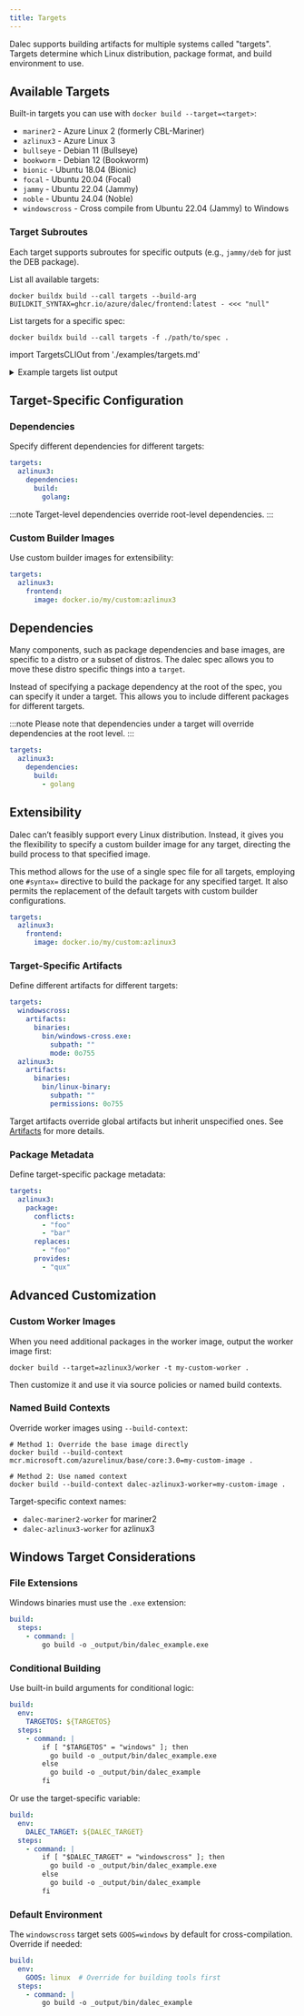```yaml
---
title: Targets
---
```


Dalec supports building artifacts for multiple systems called "targets". Targets determine which Linux distribution, package format, and build environment to use.

## Available Targets

Built-in targets you can use with `docker build --target=<target>`:

- `mariner2` - Azure Linux 2 (formerly CBL-Mariner)
- `azlinux3` - Azure Linux 3
- `bullseye` - Debian 11 (Bullseye)
- `bookworm` - Debian 12 (Bookworm)
- `bionic` - Ubuntu 18.04 (Bionic)
- `focal` - Ubuntu 20.04 (Focal)
- `jammy` - Ubuntu 22.04 (Jammy)
- `noble` - Ubuntu 24.04 (Noble)
- `windowscross` - Cross compile from Ubuntu 22.04 (Jammy) to Windows

### Target Subroutes

Each target supports subroutes for specific outputs (e.g., `jammy/deb` for just the DEB package).

List all available targets:

```shell
docker buildx build --call targets --build-arg BUILDKIT_SYNTAX=ghcr.io/azure/dalec/frontend:latest - <<< "null"
```

List targets for a specific spec:

```shell
docker buildx build --call targets -f ./path/to/spec .
```

import TargetsCLIOut from './examples/targets.md'

<details>
<summary>Example targets list output</summary>
<pre><TargetsCLIOut /></pre>
</details>

## Target-Specific Configuration

### Dependencies

Specify different dependencies for different targets:

```yaml
targets:
  azlinux3:
    dependencies:
      build:
        golang:
```

:::note
Target-level dependencies override root-level dependencies.
:::

### Custom Builder Images

Use custom builder images for extensibility:

```yaml
targets:
  azlinux3:
    frontend:
      image: docker.io/my/custom:azlinux3
```

## Dependencies

Many components, such as package dependencies and base images, are specific to
a distro or a subset of distros. The dalec spec allows you to move these distro
specific things into a `target`.

Instead of specifying a package dependency at the root of the spec, you can specify it under a target.
This allows you to include different packages for different targets.

:::note
Please note that dependencies under a target will override dependencies at the root level.
:::

```yaml
targets:
  azlinux3:
    dependencies:
      build:
        - golang
```

## Extensibility

Dalec can’t feasibly support every Linux distribution. Instead, it gives you the flexibility to specify a custom builder image for any target, directing the build process to that specified image.

This method allows for the use of a single spec file for all targets, employing one `#syntax=` directive to build the package for any specified target. It also permits the replacement of the default targets with custom builder configurations.

```yaml
targets:
  azlinux3:
    frontend:
      image: docker.io/my/custom:azlinux3
```

### Target-Specific Artifacts

Define different artifacts for different targets:

```yaml
targets:
  windowscross:
    artifacts:
      binaries:
        bin/windows-cross.exe:
          subpath: ""
          mode: 0o755
  azlinux3:
    artifacts:
      binaries:
        bin/linux-binary:
          subpath: ""
          permissions: 0o755
```

Target artifacts override global artifacts but inherit unspecified ones. See [Artifacts](artifacts.md) for more details.

### Package Metadata

Define target-specific package metadata:

```yaml
targets:
  azlinux3:
    package:
      conflicts:
        - "foo"
        - "bar"
      replaces:
        - "foo"
      provides:
        - "qux"
```

## Advanced Customization

### Custom Worker Images

When you need additional packages in the worker image, output the worker image first:

```shell
docker build --target=azlinux3/worker -t my-custom-worker .
```

Then customize it and use it via source policies or named build contexts.

### Named Build Contexts

Override worker images using `--build-context`:

```shell
# Method 1: Override the base image directly
docker build --build-context mcr.microsoft.com/azurelinux/base/core:3.0=my-custom-image .

# Method 2: Use named context
docker build --build-context dalec-azlinux3-worker=my-custom-image .
```

Target-specific context names:

- `dalec-mariner2-worker` for mariner2
- `dalec-azlinux3-worker` for azlinux3

## Windows Target Considerations

### File Extensions

Windows binaries must use the `.exe` extension:

```yaml
build:
  steps:
    - command: |
        go build -o _output/bin/dalec_example.exe
```

### Conditional Building

Use built-in build arguments for conditional logic:

```yaml
build:
  env:
    TARGETOS: ${TARGETOS}
  steps:
    - command: |
        if [ "$TARGETOS" = "windows" ]; then
          go build -o _output/bin/dalec_example.exe
        else
          go build -o _output/bin/dalec_example
        fi
```

Or use the target-specific variable:

```yaml
build:
  env:
    DALEC_TARGET: ${DALEC_TARGET}
  steps:
    - command: |
        if [ "$DALEC_TARGET" = "windowscross" ]; then
          go build -o _output/bin/dalec_example.exe
        else
          go build -o _output/bin/dalec_example
        fi
```

### Default Environment

The `windowscross` target sets `GOOS=windows` by default for cross-compilation. Override if needed:

```yaml
build:
  env:
    GOOS: linux  # Override for building tools first
  steps:
    - command: |
        go build -o _output/bin/dalec_example
```
